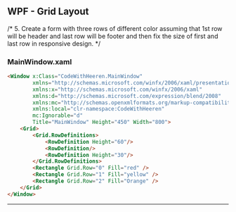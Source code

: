 ## WPF - Grid Layout

/* 
5. Create a form with three rows of different color assuming that 1st row will be header and last row will be footer and then fix the size of first and last row in responsive design.
*/ 
### MainWindow.xaml
```html
<Window x:Class="CodeWithHeeren.MainWindow"
        xmlns="http://schemas.microsoft.com/winfx/2006/xaml/presentation"
        xmlns:x="http://schemas.microsoft.com/winfx/2006/xaml"
        xmlns:d="http://schemas.microsoft.com/expression/blend/2008"
        xmlns:mc="http://schemas.openxmlformats.org/markup-compatibility/2006"
        xmlns:local="clr-namespace:CodeWithHeeren"
        mc:Ignorable="d"
        Title="MainWindow" Height="450" Width="800">
    <Grid>
        <Grid.RowDefinitions>
            <RowDefinition Height="60"/>
            <RowDefinition/>
            <RowDefinition Height="30"/>
        </Grid.RowDefinitions>
        <Rectangle Grid.Row="0" Fill="red" />
        <Rectangle Grid.Row="1" Fill="yellow" />
        <Rectangle Grid.Row="2" Fill="Orange" />
    </Grid>
</Window>
```
---